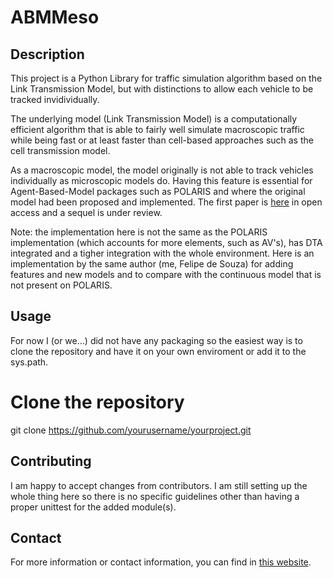 # ABMMeso

## Description
This project is a Python Library for traffic simulation algorithm based on the Link Transmission Model, but with distinctions to allow each vehicle to be tracked invidividually.

The underlying model (Link Transmission Model) is a computationally efficient algorithm that is able to fairly well simulate macroscopic traffic while being fast or at least faster than cell-based approaches such as the cell transmission model.

As a macroscopic model, the model originally is not able to track vehicles individually as microscopic models do. Having this feature is essential for Agent-Based-Model packages such as POLARIS and where the original model had been proposed and implemented. The first paper is [here](https://www.sciencedirect.com/science/article/pii/S1877050919305824) in open access and a sequel is under review. 

Note: the implementation here is not the same as the POLARIS implementation (which accounts for more elements, such as AV's), has DTA integrated and a tigher integration with the whole environment. Here is an implementation by the same author (me, Felipe de Souza) for adding features and new models and to compare with the continuous model that is not present on POLARIS. 

## Usage
For now I (or we...) did not have any packaging so the easiest way is to clone the repository and have it on your own enviroment or add it to the sys.path.

# Clone the repository
git clone https://github.com/yourusername/yourproject.git


## Contributing
I am happy to accept changes from contributors. I am still setting up the whole thing here so there is no specific guidelines other than having a proper unittest for the added module(s).


## Contact
For more information or contact information, you can find in [this website](www.felipedesouza.net).